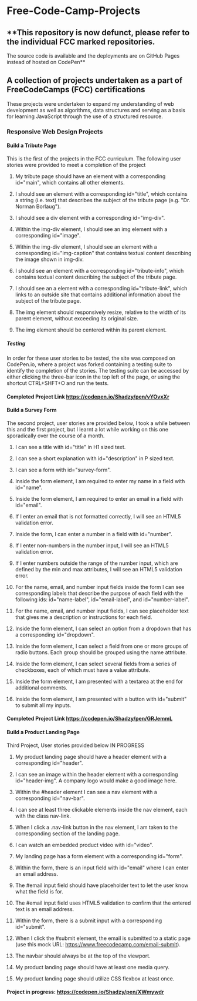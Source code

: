 # Free-Code-Camp-Projects
## **This repository is now defunct, please refer to the individual FCC marked repositories.<br>
The source code is available and the deployments are on GitHub Pages instead of hosted on CodePen**
## A collection of projects undertaken as a part of FreeCodeCamps (FCC) certifications

These projects were undertaken to expand my understanding of web development as well as algorithms, data structures and serving as a basis for learning JavaScript through the use of a structured resource.

### Responsive Web Design Projects

#### Build a Tribute Page
This is the first of the projects in the FCC curriculum. The following user stories were provided to meet a completion of the project

1. My tribute page should have an element with a corresponding id="main", which contains all other elements.

1. I should see an element with a corresponding id="title", which contains a string (i.e. text) that describes the subject of the tribute page (e.g. "Dr. Norman Borlaug").

1. I should see a div element with a corresponding id="img-div".

1. Within the img-div element, I should see an img element with a corresponding id="image".

1. Within the img-div element, I should see an element with a corresponding id="img-caption" that contains textual content describing the image shown in img-div.

1. I should see an element with a corresponding id="tribute-info", which contains textual content describing the subject of the tribute page.

1. I should see an a element with a corresponding id="tribute-link", which links to an outside site that contains additional information about the subject of the tribute page.

1. The img element should responsively resize, relative to the width of its parent element, without exceeding its original size.
1. The img element should be centered within its parent element.

##### Testing
In order for these user stories to be tested, the site was composed on CodePen.io, where a project was forked containing a testing suite to identify the completion of the stories. The testing suite can be accessed by either clicking the three-bar icon in the top left of the page, or using the shortcut CTRL+SHFT+O and run the tests.

#### **__Completed Project Link https://codepen.io/Shadzy/pen/vYOvxXr__**

#### Build a Survey Form
The second project, user stories are provided below, I took a while between this and the first project, but I learnt a lot while working on this one sporadically over the course of a month.

1. I can see a title with id="title" in H1 sized text.

1. I can see a short explanation with id="description" in P sized text.

1. I can see a form with id="survey-form".

1. Inside the form element, I am required to enter my name in a field with id="name".

1. Inside the form element, I am required to enter an email in a field with id="email".

1. If I enter an email that is not formatted correctly, I will see an HTML5 validation error.

1. Inside the form, I can enter a number in a field with id="number".

1. If I enter non-numbers in the number input, I will see an HTML5 validation error.

1. If I enter numbers outside the range of the number input, which are defined by the min and max attributes, I will see an HTML5 validation error.

1. For the name, email, and number input fields inside the form I can see corresponding labels that describe the purpose of each field with the following ids: id="name-label", id="email-label", and id="number-label".

1. For the name, email, and number input fields, I can see placeholder text that gives me a description or instructions for each field.

1. Inside the form element, I can select an option from a dropdown that has a corresponding id="dropdown".

1. Inside the form element, I can select a field from one or more groups of radio buttons. Each group should be grouped using the name attribute.

1. Inside the form element, I can select several fields from a series of checkboxes, each of which must have a value attribute.

1. Inside the form element, I am presented with a textarea at the end for additional comments.

1. Inside the form element, I am presented with a button with id="submit" to submit all my inputs.

#### **__Completed Project Link https://codepen.io/Shadzy/pen/GRJemmL__**

#### Build a Product Landing Page
Third Project, User stories provided below IN PROGRESS

1. My product landing page should have a header element with a corresponding id="header".

1. I can see an image within the header element with a corresponding id="header-img". A company logo would make a good image here.

1. Within the #header element I can see a nav element with a corresponding id="nav-bar".

1. I can see at least three clickable elements inside the nav element, each with the class nav-link.

1. When I click a .nav-link button in the nav element, I am taken to the corresponding section of the landing page.

1. I can watch an embedded product video with id="video".

1. My landing page has a form element with a corresponding id="form".

1. Within the form, there is an input field with id="email" where I can enter an email address.

1. The #email input field should have placeholder text to let the user know what the field is for.

1. The #email input field uses HTML5 validation to confirm that the entered text is an email address.

1. Within the form, there is a submit input with a corresponding id="submit".

1. When I click the #submit element, the email is submitted to a static page (use this mock URL: https://www.freecodecamp.com/email-submit).

1. The navbar should always be at the top of the viewport.

1. My product landing page should have at least one media query.

1. My product landing page should utilize CSS flexbox at least once.

#### **__Project in progress: https://codepen.io/Shadzy/pen/XWmywdr__**
